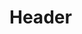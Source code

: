 <!-- TITLE: Spirit Of Blizzard -->
<!-- SUBTITLE: The cold spirit of the Northern Blizzards enters you, granting your every melee strike a chance to blast foes with chilling winds.  Foes thusly struck also have their movement speed slowed by the clinging rime. -->

# Header
